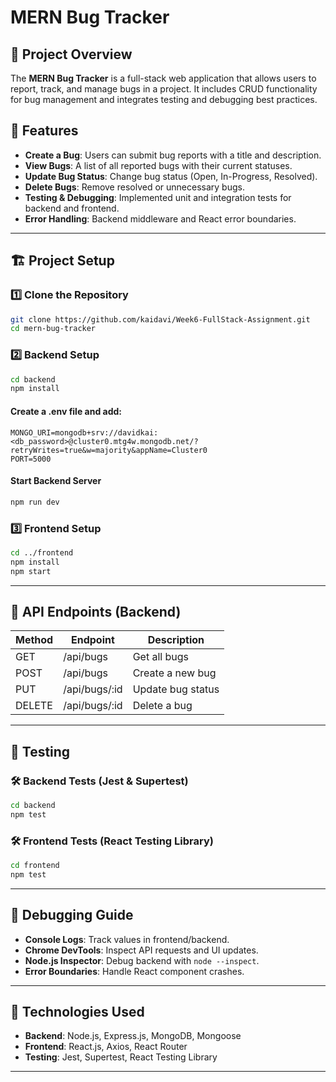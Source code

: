 # MERN Bug Tracker

## 📌 Project Overview
The **MERN Bug Tracker** is a full-stack web application that allows users to report, track, and manage bugs in a project. It includes CRUD functionality for bug management and integrates testing and debugging best practices.

## 🚀 Features
- **Create a Bug**: Users can submit bug reports with a title and description.
- **View Bugs**: A list of all reported bugs with their current statuses.
- **Update Bug Status**: Change bug status (Open, In-Progress, Resolved).
- **Delete Bugs**: Remove resolved or unnecessary bugs.
- **Testing & Debugging**: Implemented unit and integration tests for backend and frontend.
- **Error Handling**: Backend middleware and React error boundaries.

---

## 🏗️ Project Setup

### 1️⃣ Clone the Repository
```sh
git clone https://github.com/kaidavi/Week6-FullStack-Assignment.git
cd mern-bug-tracker
```

### 2️⃣ Backend Setup
```sh
cd backend
npm install
```

#### Create a **.env** file and add:
```env
MONGO_URI=mongodb+srv://davidkai:<db_password>@cluster0.mtg4w.mongodb.net/?retryWrites=true&w=majority&appName=Cluster0
PORT=5000
```

#### Start Backend Server
```sh
npm run dev
```

### 3️⃣ Frontend Setup
```sh
cd ../frontend
npm install
npm start
```

---

## 📌 API Endpoints (Backend)
| Method | Endpoint       | Description         |
|--------|--------------|---------------------|
| GET    | /api/bugs    | Get all bugs        |
| POST   | /api/bugs    | Create a new bug    |
| PUT    | /api/bugs/:id | Update bug status  |
| DELETE | /api/bugs/:id | Delete a bug       |

---

## 🧪 Testing

### 🛠 Backend Tests (Jest & Supertest)
```sh
cd backend
npm test
```

### 🛠 Frontend Tests (React Testing Library)
```sh
cd frontend
npm test
```

---

## 🐞 Debugging Guide
- **Console Logs**: Track values in frontend/backend.
- **Chrome DevTools**: Inspect API requests and UI updates.
- **Node.js Inspector**: Debug backend with `node --inspect`.
- **Error Boundaries**: Handle React component crashes.

---

## 📜 Technologies Used
- **Backend**: Node.js, Express.js, MongoDB, Mongoose
- **Frontend**: React.js, Axios, React Router
- **Testing**: Jest, Supertest, React Testing Library

---